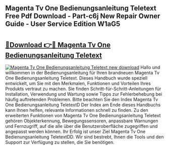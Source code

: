 ## Magenta Tv One Bedienungsanleitung Teletext Free Pdf Download - Part-c6j New Repair Owner Guide - User Service Edition W1aG5

# <h2><a href="http://df3pyo3.blite.top/?on=Magenta+Tv+One+Bedienungsanleitung+Teletext">🔗Download 👉🔴 Magenta Tv One Bedienungsanleitung Teletext</a></h2>

[![Magenta Tv One Bedienungsanleitung Teletext new download](https://i.imgur.com/lujVjoI.png)](http://df3pyo3.blite.top/?on=Magenta+Tv+One+Bedienungsanleitung+Teletext)
Hallo und willkommen in der Bedienungsanleitung für Ihren brandneuen Magenta Tv One Bedienungsanleitung Teletext. Dieses Handbuch wurde speziell entwickelt, um Sie mit den Merkmalen, Funktionen und Vorteilen Ihres Produkts vertraut zu machen. Sie finden Schritt-für-Schritt-Anleitungen für Installation, Verwendung und Wartung sowie Tipps zur Fehlerbehebung bei häufig auftretenden Problemen. Bitte beachten Sie den Index Magenta Tv One Bedienungsanleitung TeletextD Der Index am Ende dieses Handbuchs kann Ihnen helfen, relevante Informationen schnell zu finden. Zu den erweiterten Funktionen von Magenta Tv One Bedienungsanleitung Teletext gehören Objekterkennung, Bewegungssensoren, anpassbare Warnungen und Fernzugriff, auf die alle über die Benutzeroberfläche zugegriffen und angepasst werden können. Ihr Erfolg ist unser Ziel Magenta Tv One Bedienungsanleitung TeletextDD. Wir sind bestrebt, Ihnen die Tools und den Support zur Verfügung zu stellen, die Sie benötigen.
